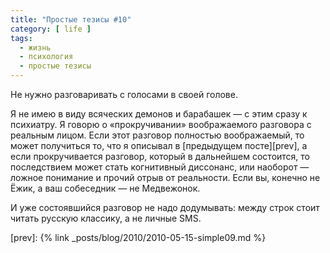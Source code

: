 ```yaml
---
title: "Простые тезисы #10"
category: [ life ]
tags:
  - жизнь
  - психология
  - простые тезисы
---
```

Не нужно разговаривать с голосами в своей голове.

Я не имею в виду всяческих демонов и барабашек — с этим сразу к психиатру. Я говорю о «прокручивании» воображаемого
разговора с реальным лицом. Если этот разговор полностью воображаемый, то может получиться то, что я описывал
в [предыдущем посте][prev], а если прокручивается разговор, который в дальнейшем состоится, то последствием может стать
когнитивный диссонанс, или наоборот — ложное понимание и прочий отрыв от реальности. Если вы, конечно не Ёжик,
а ваш собеседник — не Медвежонок.

И уже состоявшийся разговор не надо додумывать: между строк стоит читать русскую классику, а не личные SMS.

[prev]: {% link _posts/blog/2010/2010-05-15-simple09.md %}
